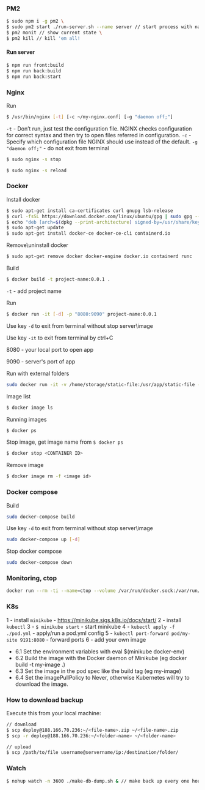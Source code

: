 ### PM2
```bash
$ sudo npm i -g pm2 \
$ sudo pm2 start ./run-server.sh --name server // start process with name 'server' \
$ pm2 monit // show current state \
$ pm2 kill // kill 'em all!
```


#### Run server
```bash
$ npm run front:build
$ npm run back:build
$ npm run back:start
```


### Nginx

Run
```bash
$ /usr/bin/nginx [-t] [-c ~/my-nginx.conf] [-g "daemon off;"]
```

`-t` - Don’t run, just test the configuration file. NGINX checks configuration for correct syntax and then try to open files referred in configuration.
`-c` - Specify which configuration file NGINX should use instead of the default.
`-g "daemon off;"` - do not exit from terminal

```bash
$ sudo nginx -s stop
```

```bash
$ sudo nginx -s reload
```

### Docker

Install docker
```bash
$ sudo apt-get install ca-certificates curl gnupg lsb-release
$ curl -fsSL https://download.docker.com/linux/ubuntu/gpg | sudo gpg --dearmor -o /usr/share/keyrings/docker-archive-keyring.gpg
$ echo "deb [arch=$(dpkg --print-architecture) signed-by=/usr/share/keyrings/docker-archive-keyring.gpg] https://download.docker.com/linux/ubuntu $(lsb_release -cs) stable" | sudo tee /etc/apt/sources.list.d/docker.list > /dev/null
$ sudo apt-get update
$ sudo apt-get install docker-ce docker-ce-cli containerd.io
```

Remove\uninstall docker
```bash
$ sudo apt-get remove docker docker-engine docker.io containerd runc
```

Build
```bash
$ docker build -t project-name:0.0.1 .
```
`-t` - add project name

Run
```bash
$ docker run -it [-d] -p "8080:9090" project-name:0.0.1
```
Use key `-d` to exit from terminal without stop server\image

Use key `-it` to exit from terminal by ctrl+C

8080 - your local port to open app

9090 - server's port of app

Run with external folders
```bash
sudo docker run -it -v /home/storage/static-file:/usr/app/static-file -v /home/storage/db:/usr/app/db -p "8080:9191" project-name:0.0.1
```

Image list
```bash
$ docker image ls
```

Running images
```bash
$ docker ps
```

Stop image, get image name from `$ docker ps`
```bash
$ docker stop <CONTAINER ID>
```

Remove image
```bash
$ docker image rm -f <image id>
```

### Docker compose
Build
```bash
sudo docker-compose build
```

Use key `-d` to exit from terminal without stop server\image
```bash
sudo docker-compose up [-d]
```

Stop docker compose
```bash
sudo docker-compose down
```

### Monitoring, ctop

```bash
docker run --rm -ti --name=ctop --volume /var/run/docker.sock:/var/run/docker.sock:ro quay.io/vektorlab/ctop:latest -a
```

### K8s
1 - install `minikube` - https://minikube.sigs.k8s.io/docs/start/
2 - install `kubectl`
3 - `$ minikube start` - start minikube
4 - `kubectl apply -f ./pod.yml` - apply/run a pod.yml config
5 - `kubectl port-forward pod/my-site 9191:8080` - forward ports
6 - add your own image
- 6.1 Set the environment variables with eval $(minikube docker-env)
- 6.2 Build the image with the Docker daemon of Minikube (eg docker build -t my-image .)
- 6.3 Set the image in the pod spec like the build tag (eg my-image)
- 6.4 Set the imagePullPolicy to Never, otherwise Kubernetes will try to download the image.

### How to download backup

Execute this from your local machine:

```bash
// download
$ scp deploy@188.166.70.236:~/<file-name>.zip ~/<file-name>.zip
$ scp -r deploy@188.166.70.236:~/<folder-name> ~/<folder-name>

// upload
$ scp /path/to/file username@servername/ip:/destination/folder/
```

### Watch

```bash
$ nohup watch -n 3600 ./make-db-dump.sh & // make back up every one hour
```
